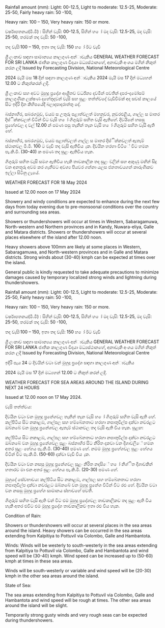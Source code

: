 Rainfall amount (mm): Light: 00-12.5, Light to moderate: 12.5-25, Moderate: 25-50, Fairly heavy rain: 50 -100,

Heavy rain: 100 – 150, Very heavy rain: 150 or more.

වර්ෂාපතනය(මි.මී) : සිහින් වැසි: 00-12.5, සිහින් හ ෝ මද වැසි: 12.5-25, මද වැසි: 25-50, තරමක් තද වැසි: 50 -100,

තද වැසි:100 – 150, ඉතා තද වැසි: 150 හ ෝ ඊට වැඩි

ශ්‍රී ලංකාව සඳහා සාමාන්‍යය කාලගුණ අන්‍ාවැකිය GENERAL WEATHER FORECAST FOR SRI LANKA ජාතික කාලගුණ විදයා මධ්‍යස්ථානහේ, අනාවැකි අංශය මගින් නිකුත් කරන ලදි Issued by Forecasting Division, National Meteorological Centre

2024 මැයි මස 18 දින්‍ සඳහා කාලගුණ අන්‍ාවැකිය 2024 මැයි මස 17 දින්‍ මධ්‍යහන්‍ 12.00 ට නිකුත්කරන්‍ ලදි.

ශ්‍රී ලංකාව සහ අවට මුහුදු ප්‍රදේශ ආශ්‍රිතව වර්ධ්‍න්‍ය දවමින් පවතින්‍ දපර-දමෝසම් කාලගුණික ලක්ෂණ දහේතුදවන් වැසි සහ සුළං තත්ත්වදේ වැඩිවීමක් අද සවස් කාලයේ සිට ඉදිරි දින කිහිපයේදී බලාදපාදරාත්තු දේ.

බස්නාහිර, සබරගමුව, වයඹ ස උතුරු පළාත්වලත් මහනුවර, නුවරඑළිය, ගාල්ල ස මාතර දිස්ික්කවලත් විටින් විට වැසි හ ෝ ගිගුරුම් සහිත වැසි ඇතිහේ. දිවයිනේ හසසු ප්‍රහේශවල ද වල් 12.00 න් පමණ පසු තැනින් තැන වැසි හ ෝ ගිගුරුම් සහිත වැසි ඇති හේ.

බස්නාහිර, සබරගමුව, වයඹ පළාත්වලත් ගාල්ල ස මාතර දිස්ික්කවලත් ඇතැම් ස්ථානවල මි.මී. 100 ට වැඩි තද වැසි ඇතිවිය ැක. දිවයින හරහා විටිේ විට හමන පැ.කි.මී. (30-40) ක පමණ තද සුළං ඇතිවිය හැක.

ගිගුරුම් සහිත වැසි සමග ඇතිවිය හැකි තාවකාලික තද සුළං වලින් සහ අකුණු මඟින් සිදු වන අනතුරු අවම කර ගැනීමට අවශ්‍ය පියවර ගන්නා යලස ජනතාවයගන් කාරුණිකව ඉල්ලා සිටිනු ලැයේ.

WEATHER FORECAST FOR 18 May 2024

Issued at 12.00 noon on 17 May 2024

Showery and windy conditions are expected to enhance during the next few days from today evening due to pre-monsoonal conditions over the country and surrounding sea areas.

Showers or thundershowers will occur at times in Western, Sabaragamuwa, North-western and Northern provinces and in Kandy, Nuwara-eliya, Galle and Matara districts. Showers or thundershowers will occur at several places elsewhere of the island after 12.00 noon.

Heavy showers above 100mm are likely at some places in Western, Sabaragamuwa, and North-western provinces and in Galle and Matara districts. Strong winds about (30-40) kmph can be expected at times over the island.

General public is kindly requested to take adequate precautions to minimize damages caused by temporary localized strong winds and lightning during thundershowers.

Rainfall amount (mm): Light: 00-12.5, Light to moderate: 12.5-25, Moderate: 25-50, Fairly heavy rain: 50 -100,

Heavy rain: 100 – 150, Very heavy rain: 150 or more.

වර්ෂාපතනය(මි.මී) : සිහින් වැසි: 00-12.5, සිහින් හ ෝ මද වැසි: 12.5-25, මද වැසි: 25-50, තරමක් තද වැසි: 50 -100,

තද වැසි:100 – 150, ඉතා තද වැසි: 150 හ ෝ ඊට වැඩි

ශ්‍රී ලංකාව සඳහා සාමාන්‍යය කාලගුණ අන්‍ාවැකිය GENERAL WEATHER FORECAST FOR SRI LANKA ජාතික කාලගුණ විදයා මධ්‍යස්ථානහේ, අනාවැකි අංශය මගින් නිකුත් කරන ලදි Issued by Forecasting Division, National Meteorological Centre

ඉදිරි පැය 24 ට දිවයින්‍ වටා වන්‍ මුහුදු ප්‍රදේශ සඳහා කාලගුණ අන්‍ාවැකිය

2024 මැයි මස 17 දින්‍ මධ්‍යහන්‍ 12.00 ට නිකුත් කරන්‍ ලදි.

WEATHER FORECAST FOR SEA AREAS AROUND THE ISLAND DURING NEXT 24 HOURS

Issued at 12.00 noon on 17 May 2024.

වැසි තත්ත්වය:

දිවයින වටා වන මුහුදු ප්‍රනේශවල තැනින් තැන වැසි හ ෝ ගිගුරුම් සහිත වැසි ඇති හේ. කල්පිටිය සිට නකාළඹ, ගාල්පල සහ හම්බේනතාට හරහා නපාතුවිල්ප දක්වා නවරළට ඔබ්නබේ වන මුහුදු ප්‍රනේශවල ඇතැම් ස්ථානවල තද වැසි ඇති විය හැක. සුළඟ:

කල්පිටිය සිට නකාළඹ, ගාල්පල සහ හම්බේනතාට හරහා නපාතුවිල්ප දක්වා නවරළට ඔබ්නබේ වන මුහුදු ප්‍රනේශවල සුළං බස්නාහිර සිට නිරිත දකවා වන දිශාවලිේ හමන අතර සුළං හේගය පැ.කි.මී. (30-40) පමණ හේ. නමම මුහුදු ප්‍රහේශවල සුළං හේගය විටින් විට පැ.කි.මී. (50-60) දක්වා වැඩි විය ැක.

දිවයින වටා වන නසසු මුහුදු ප්‍රනේශවල සුළං නිරිත නදසිේ හ ෝ නිශ්ිත දිශාවකින් හතාරව මා එන අතර සුළං හේගය පැ.කි.මී. (20-30) පමණ හේ.

මුහුදේ සේවභාවය: කල්පිටිය සිට නකාළඹ, ගාල්පල සහ හම්බේනතාට හරහා නපාතුවිල්ප දක්වා නවරළට ඔබ්නබේ වන මුහුදු ප්‍රනේශ විටින් විට රළු හේ. දිවයින වටා වන නසසු මුහුදු ප්‍රහේශ සාමානය ස්භාවහේ පවතී.

ගිගුරුම් සහිත වැසි ඇති වන්‍ විට එම මුහුදු ප්‍රදේශවල තාවකාලිකව තද සුළං ඇති විය හැකි අතර එවිට එම මුහුදු ප්‍රදේශ තාවකාලිකව ඉතා රළු විය හැක.

Condition of Rain:

Showers or thundershowers will occur at several places in the sea areas around the island. Heavy showers can be occurred in the sea areas extending from Kalpitiya to Pottuvil via Colombo, Galle and Hambantota.

Winds: Winds will be westerly to south-westerly in the sea areas extending from Kalpitiya to Pottuvil via Colombo, Galle and Hambantota and wind speed will be (30-40) kmph. Wind speed can be increased up to (50-60) kmph at times in these sea areas.

Winds will be south-westerly or variable and wind speed will be (20-30) kmph in the other sea areas around the island.

State of Sea:

The sea areas extending from Kalpitiya to Pottuvil via Colombo, Galle and Hambantota and wind speed will be rough at times. The other sea areas around the island will be slight.

Temporarily strong gusty winds and very rough seas can be expected during thundershowers.